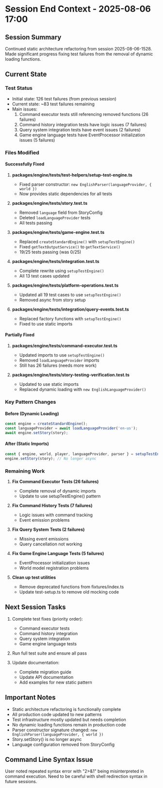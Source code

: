 # Session End Context - 2025-08-06 17:00

## Session Summary
Continued static architecture refactoring from session 2025-08-06-1528. Made significant progress fixing test failures from the removal of dynamic loading functions.

## Current State

### Test Status
- Initial state: 126 test failures (from previous session)
- Current state: ~83 test failures remaining
- Main issues:
  1. Command executor tests still referencing removed functions (26 failures)
  2. Command history integration tests have logic issues (7 failures)  
  3. Query system integration tests have event issues (2 failures)
  4. Game engine language tests have EventProcessor initialization issues (5 failures)

### Files Modified

#### Successfully Fixed
1. **packages/engine/tests/test-helpers/setup-test-engine.ts**
   - Fixed parser constructor: `new EnglishParser(languageProvider, { world })`
   - Now provides static dependencies for all tests

2. **packages/engine/tests/story.test.ts**
   - Removed `language` field from StoryConfig
   - Deleted `loadLanguageProvider` tests
   - All tests passing

3. **packages/engine/tests/game-engine.test.ts**
   - Replaced `createStandardEngine()` with `setupTestEngine()`
   - Fixed `getTextOutputService()` to `getTextService()`
   - 19/25 tests passing (was 0/25)

4. **packages/engine/tests/integration.test.ts**
   - Complete rewrite using `setupTestEngine()`
   - All 13 test cases updated

5. **packages/engine/tests/platform-operations.test.ts**
   - Updated all 19 test cases to use `setupTestEngine()`
   - Removed async from story setup

6. **packages/engine/tests/integration/query-events.test.ts**
   - Replaced factory functions with `setupTestEngine()`
   - Fixed to use static imports

#### Partially Fixed
1. **packages/engine/tests/command-executor.test.ts**
   - Updated imports to use `setupTestEngine()`
   - Removed `loadLanguageProvider` imports
   - Still has 26 failures (needs more work)

2. **packages/engine/tests/story-testing-verification.test.ts**
   - Updated to use static imports
   - Replaced dynamic loading with `new EnglishLanguageProvider()`

### Key Pattern Changes

#### Before (Dynamic Loading)
```typescript
const engine = createStandardEngine();
const languageProvider = await loadLanguageProvider('en-us');
await engine.setStory(story);
```

#### After (Static Imports)
```typescript
const { engine, world, player, languageProvider, parser } = setupTestEngine();
engine.setStory(story); // No longer async
```

### Remaining Work

1. **Fix Command Executor Tests (26 failures)**
   - Complete removal of dynamic imports
   - Update to use setupTestEngine() pattern

2. **Fix Command History Tests (7 failures)**
   - Logic issues with command tracking
   - Event emission problems

3. **Fix Query System Tests (2 failures)**
   - Missing event emissions
   - Query cancellation not working

4. **Fix Game Engine Language Tests (5 failures)**
   - EventProcessor initialization issues
   - World model registration problems

5. **Clean up test utilities**
   - Remove deprecated functions from fixtures/index.ts
   - Update test-setup.ts to remove old mocking code

## Next Session Tasks

1. Complete test fixes (priority order):
   - Command executor tests
   - Command history integration
   - Query system integration
   - Game engine language tests

2. Run full test suite and ensure all pass

3. Update documentation:
   - Complete migration guide
   - Update API documentation
   - Add examples for new static pattern

## Important Notes

- Static architecture refactoring is functionally complete
- All production code updated to new patterns
- Test infrastructure mostly updated but needs completion
- No dynamic loading functions remain in production code
- Parser constructor signature changed: `new EnglishParser(languageProvider, { world })`
- Story.setStory() is no longer async
- Language configuration removed from StoryConfig

## Command Line Syntax Issue
User noted repeated syntax error with "2>&1" being misinterpreted in command execution. Need to be careful with shell redirection syntax in future sessions.